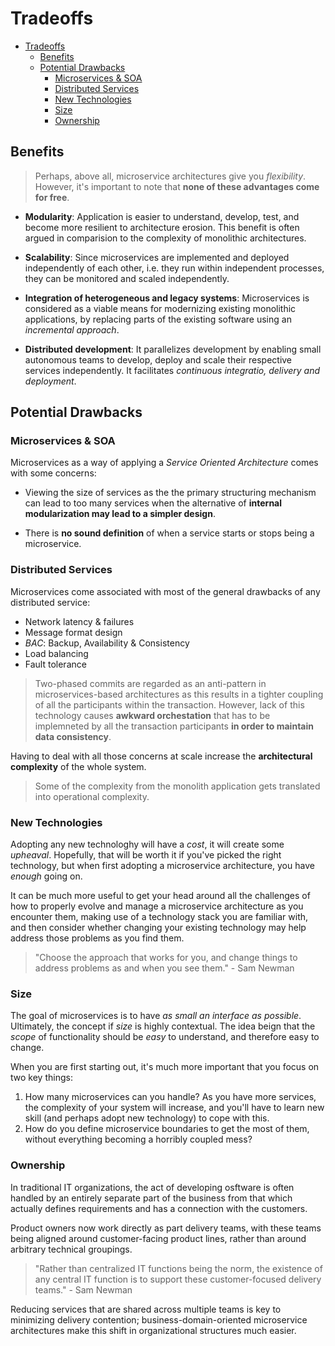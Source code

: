 # Tradeoffs

- [Tradeoffs](#tradeoffs)
  - [Benefits](#benefits)
  - [Potential Drawbacks](#potential-drawbacks)
    - [Microservices & SOA](#microservices--soa)
    - [Distributed Services](#distributed-services)
    - [New Technologies](#new-technologies)
    - [Size](#size)
    - [Ownership](#ownership)

## Benefits

> Perhaps, above all, microservice architectures give you *flexibility*. However, it's important to note that **none of these advantages come for free**.

* __Modularity__: Application is easier to understand, develop, test, and become more resilient to architecture erosion. This benefit is often argued in comparision to the complexity of monolithic architectures.

* __Scalability__: Since microservices are implemented and deployed independently of each other, i.e. they run within independent processes, they can be monitored and scaled independently.

* __Integration of heterogeneous and legacy systems__: Microservices is considered as a viable means for modernizing existing monolithic applications, by replacing parts of the existing software using an *incremental approach*.

* __Distributed development__: It parallelizes development by enabling small autonomous teams to develop, deploy and scale their respective services independently. It facilitates *continuous integratio, delivery and deployment*.

## Potential Drawbacks

### Microservices & SOA

Microservices as a way of applying a *Service Oriented Architecture* comes with some concerns:

* Viewing the size of services as the the primary structuring mechanism can lead to too many services when the alternative of **internal modularization may lead to a simpler design**.

* There is **no sound definition** of when a service starts or stops being a microservice.

### Distributed Services

Microservices come associated with most of the general drawbacks of any distributed service:

* Network latency & failures
* Message format design
* *BAC*: Backup, Availability & Consistency
* Load balancing
* Fault tolerance

> Two-phased commits are regarded as an anti-pattern in microservices-based architectures as this results in a tighter coupling of all the participants within the transaction. However, lack of this technology causes **awkward orchestation** that has to be implemneted by all the transaction participants **in order to maintain data consistency**.

Having to deal with all those concerns at scale increase the **architectural complexity** of the whole system.

> Some of the complexity from the monolith application gets translated into operational complexity.

### New Technologies

Adopting any new technologhy will have a *cost*, it will create some *upheaval*. Hopefully, that will be worth it if you've picked the right technology, but when first adopting a microservice architecture, you have *enough* going on.

It can be much more useful to get your head around all the challenges of how to properly evolve and manage a microservice architecture as you encounter them, making use of a technology stack you are familiar with, and then consider whether changing your existing technology may help address those problems as you find them.

> "Choose the approach that works for you, and change things to address problems as and when you see them." - Sam Newman

### Size

The goal of microservices is to have *as small an interface as possible*. Ultimately, the concept if *size* is highly contextual. The idea beign that the *scope* of functionality should be *easy* to understand, and therefore easy to change.

When you are first starting out, it's much more important that you focus on two key things:

1. How many microservices can you handle? As you have more services, the complexity of your system will increase, and you'll have to learn new skill (and perhaps adopt new technology) to cope with this.
2. How do you define microservice boundaries to get the most of them, without everything becoming a horribly coupled mess?

### Ownership

In traditional IT organizations, the act of developing osftware is often handled by an entirely separate part of the business from that which actually defines requirements and has a connection with the customers.

Product owners now work directly as part delivery teams, with these teams being aligned around customer-facing product lines, rather than around arbitrary technical groupings.

> "Rather than centralized IT functions being the norm, the existence of any central IT function is to support these customer-focused delivery teams." - Sam Newman

Reducing services that are shared across multiple teams is key to minimizing delivery contention; business-domain-oriented microservice architectures make this shift in organizational structures much easier.
